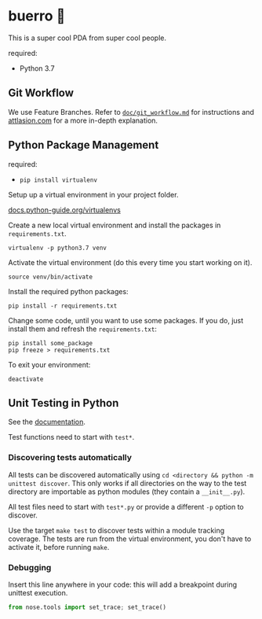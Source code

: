 # buerro 🌯

This is a super cool PDA from super cool people.

required:

- Python 3.7

## Git Workflow

We use Feature Branches. Refer to [`doc/git_workflow.md`](doc/git_workflow.md) for instructions and [attlasion.com](https://www.atlassian.com/git/tutorials/comparing-workflows/feature-branch-workflow) for a more in-depth explanation.

## Python Package Management

required:

- `pip install virtualenv`

Setup up a virtual environment in your project folder.

[docs.python-guide.org/virtualenvs](https://docs.python-guide.org/dev/virtualenvs/#basic-usage)

Create a new local virtual environment and install the packages in `requirements.txt`.

```
virtualenv -p python3.7 venv
```

Activate the virtual environment (do this every time you start working on it).

```
source venv/bin/activate
```

Install the required python packages:

```
pip install -r requirements.txt
```

Change some code, until you want to use some packages. If you do, just install them and refresh the `requirements.txt`:

```
pip install some_package
pip freeze > requirements.txt
```

To exit your environment:

```
deactivate
```

## Unit Testing in Python

See the [documentation](https://docs.python.org/3/library/unittest.html).

Test functions need to start with `test*`.

### Discovering tests automatically

All tests can be discovered automatically using `cd <directory && python -m unittest discover`. This only works if all directories on the way to the test directory are importable as python modules (they contain a `__init__.py`).

All test files need to start with `test*.py` or provide a different `-p` option to discover.

Use the target `make test` to discover tests within a module tracking coverage. The tests are run from the virtual environment, you don't have to activate it, before running `make`.

### Debugging

Insert this line anywhere in your code: this will add a breakpoint during unittest execution.

```py
from nose.tools import set_trace; set_trace()
```
